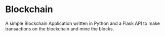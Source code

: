 # Blockchain

A simple Blockchain Application written in Python and a Flask API to make transactions on the blockchain and mine the blocks. 
